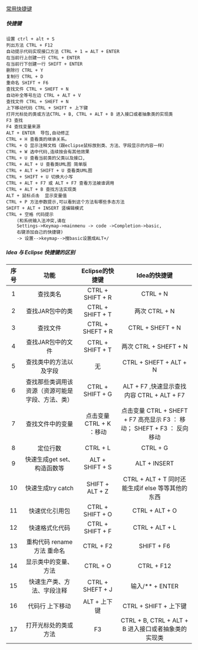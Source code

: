 [常用快捷键](https://blog.csdn.net/wei83523408/article/details/60472168)

##### 快捷键
    设置 ctrl + alt + S 
    列出方法 CTRL + F12   
    自动提示代码实现接口方法 CTRL + 1 = ALT + ENTER 
    在当前行上创建一行 CTRL + ENTER
    在当前行下创建一行 SHIFT + ENTER
    删除行 CTRL + Y
    复制行 CTRL + D
    重命名 SHIFT + F6
    查找文件 CTRL + SHEFT + N
    自动补全等号左边 CTRL + ALT + V
    查找文件 CTRL + SHEFT + N
    上下移动代码 CTRL + SHIFT + 上下键
    打开光标处的类或方法CTRL + B, CTRL + ALT + B 进入接口或者抽象类的实现类
    F3 查找
    F4 查找变量来源
    ALT + ENTER  导包,自动修正
    CTRL + H 查看类的继承关系。 
    CTRL + Q 显示注释文档（跟eclipse鼠标放到类、方法、字段显示的内容一样）
    CTRL + W 选中代码,连续按会有其他效果
    CTRL + U 查看当前类的父类以及接口,
    CTRL + ALT + U 查看类UML图 简单版
    CTRL + ALT + SHIFT + U 查看类UML图
    CTRL + SHIFT + U 切换大小写
    CTRL + ALT + F7 或 ALT + F7 查看方法被谁调用
    CTRL + ALT + B 查找方法实现类
    ALT + 鼠标点击  显示变量值 
    CTRL + P 方法参数提示,可以看到这个方法有哪些多态方法
    SHIFT + ALT + INSERT 竖编辑模式
    CTRL + 空格 代码提示 
    	(和系统输入法冲突,请在
    	Settings->Keymap->mainmenu -> code ->Completion->basic,
    	右键添加自己的快捷键)
    	-> 设置-->keymap-->搜basic设置成ALT+/

##### Idea 与 Eclipse 快捷键的区别

| 序号 |                       功能                       |     Eclipse的快捷键      |                         Idea的快捷键                         |
| :--: | :----------------------------------------------: | :----------------------: | :----------------------------------------------------------: |
|  1   |                     查找类名                     |     CTRL + SHIFT + R     |                           CTRL + N                           |
|  2   |                 查找JAR包中的类                  |     CTRL + SHIFT + T     |                        两次 CTRL + N                         |
|  3   |                     查找文件                     |     CTRL + SHEFT + R     |                       CTRL + SHEFT + N                       |
|  4   |                查找JAR包中的文件                 |     CTRL + SHIFT + T     |                    两次 CTRL + SHEFT + N                     |
|  5   |              查找类中的方法以及字段              |            无            |                    CTRL + SHEFT + ALT + N                    |
|  6   | 查找那些类调用该资源（资源可能是字段、方法、类） |     CTRL + SHIFT + G     |          ALT + F7 ,快速显示查找内容 CTRL + ALT + F7          |
|  7   |                 查找文件中的变量                 | 点击变量 CTRL + K ：移动 | 点击变量 CTRL + SHEFT + F7 高亮显示 F3 ： 移动； SHEFT + F3 ： 反向移动 |
|  8   |                     定位行数                     |         CTRL + L         |                           CTRL + G                           |
|  9   |           快速生成get set、构造函数等            |     ALT + SHIFT + S      |                         ALT + INSERT                         |
|  10  |                快速生成try catch                 |     SHIFT + ALT + Z      |      CTRL + ALT + T 同时还能生成if else 等等其他的东西       |
|  11  |                  快速优化引用包                  |     CTRL + SHIFT + O     |                        CTRL + ALT + O                        |
|  12  |                  快速格式化代码                  |     CTRL + SHIFT + F     |                        CTRL + ALT + L                        |
|  13  |            重构代码 rename方法 重命名            |        CTRL + F2         |                          SHIFT + F6                          |
|  14  |               显示类中的变量、方法               |         CTRL + O         |                          CTRL + F12                          |
|  15  |            快速生产类、方法、字段注释            |     CTRL + SHEFT + J     |                       输入/** + ENTER                        |
|  16  |                 代码行 上下移动                  |       ALT + 上下键       |                    CTRL + SHIFT + 上下键                     |
|  17  |               打开光标处的类或方法               |            F3            |     CTRL + B, CTRL + ALT + B 进入接口或者抽象类的实现类      |
